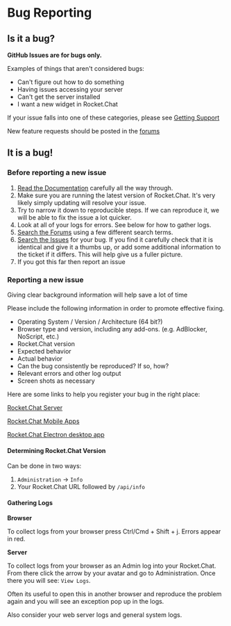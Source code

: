 # Bug Reporting

## Is it a bug?

**GitHub Issues are for bugs only.**

Examples of things that aren't considered bugs:

* Can't figure out how to do something
* Having issues accessing your server
* Can't get the server installed
* I want a new widget in Rocket.Chat

If your issue falls into one of these categories, please see [Getting Support](../../getting-support.md)

New feature requests should be posted in the [forums](https://forums.rocket.chat)

## It is a bug!

### Before reporting a new issue

1. [Read the Documentation](https://docs.rocket.chat/) carefully all the way through.
2. Make sure you are running the latest version of Rocket.Chat. It's very likely simply updating will resolve your issue.
3. Try to narrow it down to reproducible steps. If we can reproduce it, we will be able to fix the issue a lot quicker.
4. Look at all of your logs for errors. See below for how to gather logs.
5. [Search the Forums](https://forums.rocket.chat) using a few different search terms.
6. [Search the Issues](https://github.com/RocketChat/Rocket.Chat/issues) for your bug. If you find it carefully check that it is identical and give it a thumbs up, or add some additional information to the ticket if it differs. This will help give us a fuller picture.
7. If you got this far then report an issue

### Reporting a new issue

Giving clear background information will help save a lot of time

Please include the following information in order to promote effective fixing.

* Operating System / Version / Architecture \(64 bit?\)
* Browser type and version, including any add-ons. \(e.g. AdBlocker, NoScript, etc.\)
* Rocket.Chat version
* Expected behavior
* Actual behavior
* Can the bug consistently be reproduced? If so, how?
* Relevant errors and other log output
* Screen shots as necessary

Here are some links to help you register your bug in the right place:

[Rocket.Chat Server](https://github.com/RocketChat/Rocket.Chat/issues/new/choose)

[Rocket.Chat Mobile Apps](https://github.com/RocketChat/Rocket.Chat.ReactNative/issues/new)

[Rocket.Chat Electron desktop app](https://github.com/RocketChat/Rocket.Chat.Electron)

#### Determining Rocket.Chat Version

Can be done in two ways:

1. `Administration` -&gt; `Info`
2. Your Rocket.Chat URL followed by `/api/info`

#### Gathering Logs

**Browser**

To collect logs from your browser press Ctrl/Cmd + Shift + j. Errors appear in red.

**Server**

To collect logs from your browser as an Admin log into your Rocket.Chat. From there click the arrow by your avatar and go to Administration. Once there you will see: `View Logs`.

Often its useful to open this in another browser and reproduce the problem again and you will see an exception pop up in the logs.

Also consider your web server logs and general system logs.

